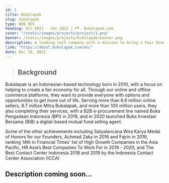 ```yaml
---
id: 1
title: Bukalapak
slug: bukalapak
type: WEB DEV
heading: Oct 2021 - Jan 2022 | PT. Bukalapak.com
cover: "/static/images/projects/project/1.png"
banner: /static/images/projects/bukalapak/banner.png
description: A leading tech company with a mission to bring a Fair Economy for All by creating a sustainable ecosystem in Indonesia.
link: "https://about.bukalapak.com/en/"
date: Dec 10, 2021
---
```


> ## Background

Bukalapak is an Indonesian-based technology born in 2010, with a focus on helping to create a fair economy for all. Through our online and offline commerce platforms, they want to provide everyone with options and opportunities to get more out of life. Serving more than 6.6 million online sellers, 8.7 million Mitra Bukalapak, and more than 100 million users, they also completing their services, with a B2B e-procurement line named Buka Pengadaan Indonesia (BPI) in 2019, and in 2020 launched Buka Investasi Bersama (BIB) a digital-based mutual fund selling agent.

Some of the other achievements including Satyalancana Wira Karya Medal of Honors for our Founders, Achmad Zaky in 2016 and Fajrin in 2019, ranking 14th in Financial Times’ list of High Growth Companies in the Asia Pacific, HR Asia’s Best Companies To Work For in 2019 - 2020, and The Best Contact Center Indonesia 2018 and 2019 by the Indonesia Contact Center Association (ICCA)

## Description coming soon...
